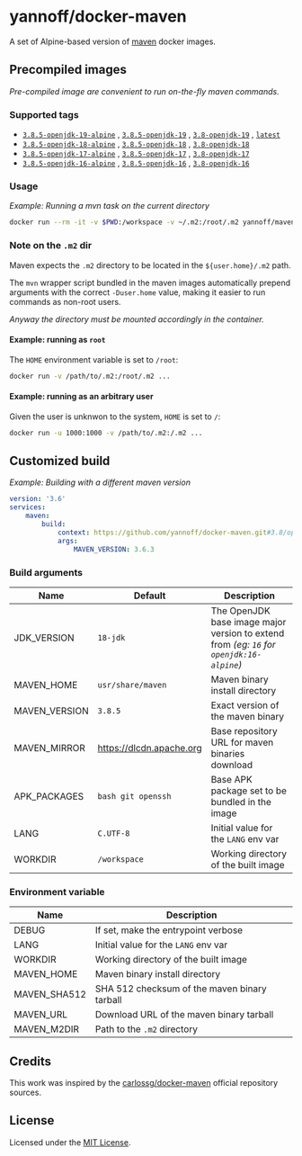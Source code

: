 # yannoff/docker-maven

A set of Alpine-based version of [maven](https://maven.apache.org/) docker images.

## Precompiled images

_Pre-compiled image are convenient to run on-the-fly maven commands._

### Supported tags

- [`3.8.5-openjdk-19-alpine`](https://github.com/yannoff/docker-maven/tree/3.8/openjdk/19/Dockerfile)
, [`3.8.5-openjdk-19`](https://github.com/yannoff/docker-maven/tree/3.8/openjdk/19/Dockerfile)
, [`3.8-openjdk-19`](https://github.com/yannoff/docker-maven/tree/3.8/openjdk/19/Dockerfile)
, [`latest`](https://github.com/yannoff/docker-maven/tree/3.8/openjdk/19/Dockerfile)
- [`3.8.5-openjdk-18-alpine`](https://github.com/yannoff/docker-maven/tree/3.8/openjdk/18/Dockerfile)
, [`3.8.5-openjdk-18`](https://github.com/yannoff/docker-maven/tree/3.8/openjdk/18/Dockerfile)
, [`3.8-openjdk-18`](https://github.com/yannoff/docker-maven/tree/3.8/openjdk/18/Dockerfile)
- [`3.8.5-openjdk-17-alpine`](https://github.com/yannoff/docker-maven/tree/3.8/openjdk/17/Dockerfile)
, [`3.8.5-openjdk-17`](https://github.com/yannoff/docker-maven/tree/3.8/openjdk/17/Dockerfile)
, [`3.8-openjdk-17`](https://github.com/yannoff/docker-maven/tree/3.8/openjdk/17/Dockerfile)
- [`3.8.5-openjdk-16-alpine`](https://github.com/yannoff/docker-maven/tree/3.8/openjdk/16/Dockerfile)
, [`3.8.5-openjdk-16`](https://github.com/yannoff/docker-maven/tree/3.8/openjdk/16/Dockerfile)
, [`3.8-openjdk-16`](https://github.com/yannoff/docker-maven/tree/3.8/openjdk/16/Dockerfile)


### Usage

_Example: Running a mvn task on the current directory_

```bash
docker run --rm -it -v $PWD:/workspace -v ~/.m2:/root/.m2 yannoff/maven:3.8-openjdk-16 mvn deploy
```

### Note on the `.m2` dir

Maven expects the `.m2` directory to be located in the `${user.home}/.m2` path.

The `mvn` wrapper script bundled in the maven images automatically prepend arguments with the correct `-Duser.home` value, making it easier to run commands as non-root users.

_Anyway the directory must be mounted accordingly in the container._

#### Example: running as `root`

The `HOME` environment variable is set to `/root`:

```bash
docker run -v /path/to/.m2:/root/.m2 ...
```

#### Example: running as an arbitrary user

Given the user is unknwon to the system, `HOME` is set to `/`:

```bash
docker run -u 1000:1000 -v /path/to/.m2:/.m2 ...
```

## Customized build

_Example: Building with a different maven version_

```yaml
version: '3.6'
services:
    maven:
        build:
            context: https://github.com/yannoff/docker-maven.git#3.8/openjdk/18:/
            args:
                MAVEN_VERSION: 3.6.3

```

### Build arguments

Name|Default|Description
---|---|---
JDK_VERSION | `18-jdk` | The OpenJDK base image major version to extend from _(eg: `16` for `openjdk:16-alpine`)_
MAVEN_HOME | `usr/share/maven` | Maven binary install directory
MAVEN_VERSION | `3.8.5` |Exact version of the maven binary
MAVEN_MIRROR | https://dlcdn.apache.org | Base repository URL for maven binaries download
APK_PACKAGES |`bash git openssh` | Base APK package set to be bundled in the image
LANG | `C.UTF-8` | Initial value for the `LANG` env var
WORKDIR | `/workspace` | Working directory of the built image

### Environment variable

Name|Description
---|---
DEBUG | If set, make the entrypoint verbose
LANG | Initial value for the `LANG` env var
WORKDIR | Working directory of the built image
MAVEN_HOME | Maven binary install directory
MAVEN_SHA512 | SHA 512 checksum of the maven binary tarball
MAVEN_URL | Download URL of the maven binary tarball
MAVEN_M2DIR | Path to the `.m2` directory

## Credits

This work was inspired by the [carlossg/docker-maven](https://github.com/carlossg/docker-maven) official repository sources.

## License

Licensed under the [MIT License](LICENSE).
